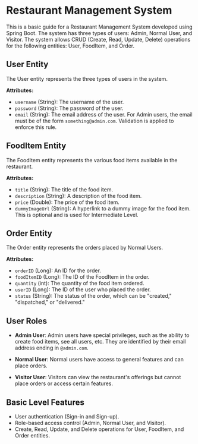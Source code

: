 # Restaurant Management System

This is a basic guide for a Restaurant Management System developed using Spring Boot. The system has three types of users: Admin, Normal User, and Visitor. The system allows CRUD (Create, Read, Update, Delete) operations for the following entities: User, FoodItem, and Order.

## User Entity

The User entity represents the three types of users in the system. 

**Attributes:**
- `username` (String): The username of the user.
- `password` (String): The password of the user.
- `email` (String): The email address of the user. For Admin users, the email must be of the form `something@admin.com`. Validation is applied to enforce this rule.

## FoodItem Entity

The FoodItem entity represents the various food items available in the restaurant.

**Attributes:**
- `title` (String): The title of the food item.
- `description` (String): A description of the food item.
- `price` (Double): The price of the food item.
- `dummyImageUrl` (String): A hyperlink to a dummy image for the food item. This is optional and is used for Intermediate Level.

## Order Entity

The Order entity represents the orders placed by Normal Users.

**Attributes:**
- `orderID` (Long): An ID for the order.
- `foodItemID` (Long): The ID of the FoodItem in the order.
- `quantity` (int): The quantity of the food item ordered.
- `userID` (Long): The ID of the user who placed the order.
- `status` (String): The status of the order, which can be "created," "dispatched," or "delivered." 

## User Roles

- **Admin User**: Admin users have special privileges, such as the ability to create food items, see all users, etc. They are identified by their email address ending in `@admin.com`.

- **Normal User**: Normal users have access to general features and can place orders.

- **Visitor User**: Visitors can view the restaurant's offerings but cannot place orders or access certain features.

## Basic Level Features

- User authentication (Sign-in and Sign-up).
- Role-based access control (Admin, Normal User, and Visitor).
- Create, Read, Update, and Delete operations for User, FoodItem, and Order entities.
